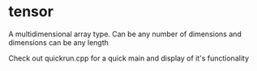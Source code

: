 # tensor
A multidimensional array type. Can be any number of dimensions and dimensions can be any length

Check out quickrun.cpp for a quick main and display of it's functionality
